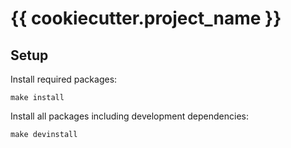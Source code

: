 # {{ cookiecutter.project_name }}

## Setup

Install required packages:
```console
make install
```

Install all packages including development dependencies:
```console
make devinstall
```
